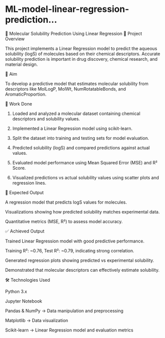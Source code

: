 # ML-model-linear-regression-prediction...
🧪 Molecular Solubility Prediction Using Linear Regression
📝 Project Overview

This project implements a Linear Regression model to predict the aqueous solubility (logS) of molecules based on their chemical descriptors. Accurate solubility prediction is important in drug discovery, chemical research, and material design.

🎯 Aim

To develop a predictive model that estimates molecular solubility from descriptors like MolLogP, MolWt, NumRotatableBonds, and AromaticProportion.

🔨 Work Done

1) Loaded and analyzed a molecular dataset containing chemical descriptors and solubility values.

2) Implemented a Linear Regression model using scikit-learn.

3) Split the dataset into training and testing sets for model evaluation.

4) Predicted solubility (logS) and compared predictions against actual values.

5) Evaluated model performance using Mean Squared Error (MSE) and R² Score.

6) Visualized predictions vs actual solubility values using scatter plots and regression lines.

📌 Expected Output

A regression model that predicts logS values for molecules.

Visualizations showing how predicted solubility matches experimental data.

Quantitative metrics (MSE, R²) to assess model accuracy.

✅ Achieved Output

Trained Linear Regression model with good predictive performance.

Training R²: ~0.76, Test R²: ~0.79, indicating strong correlation.

Generated regression plots showing predicted vs experimental solubility.

Demonstrated that molecular descriptors can effectively estimate solubility.

🛠️ Technologies Used

Python 3.x

Jupyter Notebook

Pandas & NumPy → Data manipulation and preprocessing

Matplotlib → Data visualization

Scikit-learn → Linear Regression model and evaluation metrics
